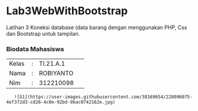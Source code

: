# Lab3WebWithBootstrap

Latihan 3 Koneksi database (data barang dengan menggunakan PHP, Css dan Bootstrap untuk tampilan.

<h3>Biodata Mahasiswa</h3>           
    <table>
        <p><tr>
               <td>Kelas</td>
               <td>:</td>
               <td>TI.21.A.1</td>
               <td>&nbsp;</td>
       </tr></p>
       <p><tr>
               <td>Nama</td>
               <td>:</td>
               <td>ROBIYANTO</td>
               <td>&nbsp;</td>
       </tr></p>
       <p><tr>
               <td>Nim</td>
               <td>:</td>
               <td>312210098</td>
               <td>&nbsp;</td>
       </tr></p>
       </table>
       
       ![G1](https://user-images.githubusercontent.com/38169654/228096075-4ef372d3-cd26-4c0e-92bd-9bac0742162e.jpg)


